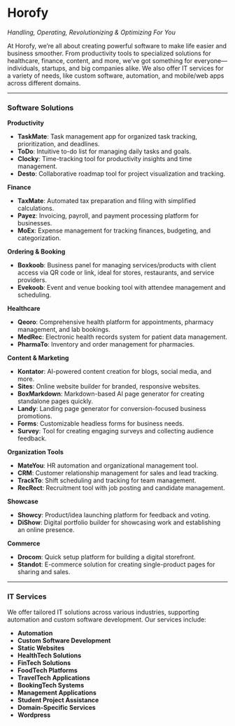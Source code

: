 # **Horofy**  

*Handling, Operating, Revolutionizing & Optimizing For You*  

At Horofy, we’re all about creating powerful software to make life easier and business smoother. From productivity tools to specialized solutions for healthcare, finance, content, and more, we’ve got something for everyone—individuals, startups, and big companies alike. We also offer IT services for a variety of needs, like custom software, automation, and mobile/web apps across different domains.

---

### **Software Solutions**

**Productivity**  
- **TaskMate**: Task management app for organized task tracking, prioritization, and deadlines.  
- **ToDo**: Intuitive to-do list for managing daily tasks and goals.  
- **Clocky**: Time-tracking tool for productivity insights and time management.  
- **Desto**: Collaborative roadmap tool for project visualization and tracking.  

**Finance**  
- **TaxMate**: Automated tax preparation and filing with simplified calculations.  
- **Payez**: Invoicing, payroll, and payment processing platform for businesses.  
- **MoEx**: Expense management for tracking finances, budgeting, and categorization.  

**Ordering & Booking**  
- **Boxkoob**: Business panel for managing services/products with client access via QR code or link, ideal for stores, restaurants, and service providers.  
- **Evekoob**: Event and venue booking tool with attendee management and scheduling.  

**Healthcare**  
- **Qeoro**: Comprehensive health platform for appointments, pharmacy management, and lab bookings.  
- **MedRec**: Electronic health records system for patient data management.  
- **PharmaTo**: Inventory and order management for pharmacies.  

**Content & Marketing**  
- **Kontator**: AI-powered content creation for blogs, social media, and more.  
- **Sites**: Online website builder for branded, responsive websites.  
- **BoxMarkdown**: Markdown-based AI page generator for creating standalone pages quickly.  
- **Landy**: Landing page generator for conversion-focused business promotions.  
- **Forms**: Customizable headless forms for business needs.  
- **Survey**: Tool for creating engaging surveys and collecting audience feedback.  

**Organization Tools**  
- **MateYou**: HR automation and organizational management tool.  
- **CRM**: Customer relationship management for sales and lead tracking.  
- **TrackTo**: Shift scheduling and tracking for team management.  
- **RecRect**: Recruitment tool with job posting and candidate management.  

**Showcase**  
- **Showcy**: Product/idea launching platform for feedback and voting.  
- **DiShow**: Digital portfolio builder for showcasing work and establishing an online presence.  

**Commerce**  
- **Drocom**: Quick setup platform for building a digital storefront.  
- **Standot**: E-commerce solution for creating single-product pages for sharing and sales.  

---

### **IT Services**  
We offer tailored IT solutions across various industries, supporting automation and custom software development. Our services include:  
- **Automation**  
- **Custom Software Development**  
- **Static Websites**  
- **HealthTech Solutions**  
- **FinTech Solutions**  
- **FoodTech Platforms**  
- **TravelTech Applications**  
- **BookingTech Systems**
- **Management Applications**  
- **Student Project Assistance**  
- **Domain-Specific Services**
- **Wordpress**
